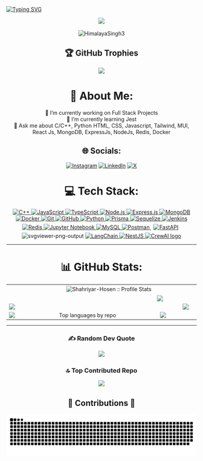 <div align="center">

<div align="left">

  [![Typing SVG](https://readme-typing-svg.demolab.com?font=arial&weight=900&size=30&pause=1000&background=FF020200&width=800&height=100&lines=%F0%9F%91%A8%E2%80%8D%F0%9F%92%BB+Himalaya+Singh;%F0%9F%A7%A0+Full+Stack+Developer+%7C+BCA+Student+%7C+21+y%2Fo+%7C+India;%F0%9F%92%BB+MERN+Stack+%7C+TypeScript+%7C+Redis+%7C+Docker+%7C+Python)](https://git.io/typing-svg)
  
</div>

<div align="center">
<img src="https://github.com/Anmol-Baranwal/Cool-GIFs-For-GitHub/assets/74038190/3b4607a1-1cc6-41f1-926f-892ae880e7a5" width="500">
</div>


<p align="center"> <img src="https://komarev.com/ghpvc/?username=HimalayaSingh3&label=Profile%20views&color=0e75b6&style=flat" alt="HimalayaSingh3" /> </p>

## 🏆 GitHub Trophies
![](https://github-profile-trophy.vercel.app/?username=HimalayaSingh3&theme=radical&no-frame=false&no-bg=true&margin-w=4)
  

# 💫 About Me:
🔭 I’m currently working on Full Stack Projects<br>🌱 I’m currently learning Jest<br>💬 Ask me about C/C++, Python HTML, CSS, Javascript, Tailwind, MUI, React Js, MongoDB, ExpressJs, NodeJs, Redis, Docker


## 🌐 Socials:
[![Instagram](https://img.shields.io/badge/Instagram-%23E4405F.svg?logo=Instagram&logoColor=white)](https://instagram.com/himalaya___singh) [![LinkedIn](https://img.shields.io/badge/LinkedIn-%230077B5.svg?logo=linkedin&logoColor=white)](https://linkedin.com/in/linkedin.com/in/himalaya-singh-ba44722a4) [![X](https://img.shields.io/badge/X-black.svg?logo=X&logoColor=white)](https://x.com/Himalaya_Singh) 



# 💻 Tech Stack:

<div align="center">

<a href="https://isocpp.org/" target="_blank">
  <img src="https://skillicons.dev/icons?i=cpp" width="48" alt="C++"/>
</a>

  <a href="https://developer.mozilla.org/en-US/docs/Web/JavaScript" target="_blank">
    <img src="https://skillicons.dev/icons?i=js" width="48" alt="JavaScript"/>
  </a>
 
   <a href="https://www.typescriptlang.org/" target="_blank">
    <img src="https://skillicons.dev/icons?i=ts" width="48" alt="TypeScript"/>
  </a>

 
  <a href="https://nodejs.org" target="_blank">
    <img src="https://skillicons.dev/icons?i=nodejs" width="48" alt="Node.js"/>
  </a>
  <a href="https://expressjs.com/" target="_blank">
    <img src="https://skillicons.dev/icons?i=express" width="48" alt="Express.js"/>
  </a>
  <a href="https://www.mongodb.com/" target="_blank">
    <img src="https://skillicons.dev/icons?i=mongodb" width="48" alt="MongoDB"/>
  </a>
 
  <a href="https://www.docker.com/" target="_blank">
    <img src="https://skillicons.dev/icons?i=docker" width="48" alt="Docker"/>
  </a>
  <a href="https://git-scm.com/" target="_blank">
    <img src="https://skillicons.dev/icons?i=git" width="48" alt="Git"/>
  </a>
  <a href="https://github.com/" target="_blank">
    <img src="https://skillicons.dev/icons?i=github" width="48" alt="GitHub"/>
  </a>
  <a href="https://www.python.org/" target="_blank">
    <img src="https://skillicons.dev/icons?i=python" width="48" alt="Python"/>
  </a>
  <a href="https://www.prisma.io/" target="_blank">
    <img src="https://skillicons.dev/icons?i=prisma" width="48" alt="Prisma"/>
  </a>

<!-- Sequelize -->
<a href="https://sequelize.org/" target="_blank">
  <img src="https://skillicons.dev/icons?i=sequelize" width="48" alt="Sequelize" />
</a>


<!-- Jenkins -->
<a href="https://www.jenkins.io/" target="_blank">
  <img src="https://skillicons.dev/icons?i=jenkins" width="48" alt="Jenkins" />
</a>

<a href="https://redis.io/" target="_blank">
    <img src="https://skillicons.dev/icons?i=redis" width="48" alt="Redis"/>
  </a>

  <a href="https://jupyter.org/" target="_blank">
  <img src="https://upload.wikimedia.org/wikipedia/commons/3/38/Jupyter_logo.svg" width="48" alt="Jupyter Notebook"/>
</a>

  <!-- MySQL -->
  <a href="https://www.mysql.com/" target="_blank">
    <img src="https://cdn.jsdelivr.net/gh/simple-icons/simple-icons/icons/mysql.svg" width="48" alt="MySQL"/>
  </a>
  <a href="https://www.postman.com/" target="_blank">
    <img src="https://cdn.jsdelivr.net/gh/simple-icons/simple-icons/icons/postman.svg" width="48" alt="Postman"/>
  </a>
  <a href="https://fastapi.tiangolo.com/" target="_blank"
   style="display: inline-block; padding: 6px; background: white; border-radius: 8px;">
  <img src="https://www.svgrepo.com/show/330413/fastapi.svg" width="48" alt="FastAPI" />
</a>
<img width="50" height="60" alt="svgviewer-png-output" src="https://neon.com/favicon/favicon.png" />

  <a href="https://www.langchain.com/" target="_blank">
  <img src="https://raw.githubusercontent.com/langchain-ai/langchain/master/docs/static/img/favicon.ico" width="48" alt="LangChain" />
</a>
<a href="https://nestjs.com/" target="_blank">
  <img src="https://skillicons.dev/icons?i=nestjs" width="48" alt="NestJS"/>
</a>

<a href="https://crewai.com/" target="_blank">
  <img width="72" src="https://freeappsai.com/wp-content/uploads/2024/12/CrewAI.png"  alt="CrewAI logo"/>
</a>



</div>

---


<div align="center">
  
# 📊 GitHub Stats:
<div align="center">
  <table align="center" width="100%">
    <tr>
      <td colspan="1" align="center">
        <img
          width="400px"
          alt="Shahriyar-Hosen :: Profile Stats"
          src="https://github-readme-stats.vercel.app/api?username=HimalayaSingh3&theme=blue-green&amp;show_icons=true&amp;count_private=true&amp;hide_border=true"
        />
      </td>
      <td colspan="1" align="center">
      <img
          align="center"
          width="400px"
          src="http://github-profile-summary-cards.vercel.app/api/cards/profile-details?username=HimalayaSingh3&theme=blue_green"
          alt="Profile details" 
        />
      </td>
    </tr>
    <tr>
      <td colspan="2" align="center">
       <img
          align="center"
          width="70%"
          src="https://github-readme-streak-stats.herokuapp.com?user=HimalayaSingh3&theme=blue-green&hide_border=true"
        />
      </td>
    </tr>
    <tr>
     <td colspan="2">
       <div style="display: flex; justify-content: center; align-items: start;" justify="center" align="center">
          <img
            width="460px"
            src="http://github-profile-summary-cards.vercel.app/api/cards/productive-time?username=HimalayaSingh3&theme=blue_green&utcOffset=8"
          />
         <img
            width="340px"
            alt="Shahriyar-Hosen :: Top Langs"
            src="https://github-readme-stats.vercel.app/api/top-langs/?username=HimalayaSingh3&langs_count=20&theme=blue-green&layout=compact&hide=html"
         />
        </div>
      </td>
    </tr>
    <tr>
      <td colspan="2">
        <div style="display: flex; justify-content: center;" align="center">
          <img src="http://github-profile-summary-cards.vercel.app/api/cards/repos-per-language?username=HimalayaSingh3&theme=blue_green" alt="Top languages by repo" width="400" />
          <img src="http://github-profile-summary-cards.vercel.app/api/cards/most-commit-language?username=HimalayaSingh3&theme=blue_green" alt="Top languages by commit" width="400" />
        </div>
      </td>
    </tr>
</table>
</div>


---


### ✍️ Random Dev Quote
![](https://quotes-github-readme.vercel.app/api?type=horizontal&theme=radical)

### 🔝 Top Contributed Repo
![](https://github-contributor-stats.vercel.app/api?username=HimalayaSingh3&limit=5&theme=dark&combine_all_yearly_contributions=true)


  <h2>🐍 Contributions 🐍</h2>
  <img alt="snake eating my contributions" src="https://raw.githubusercontent.com/salesp07/salesp07/output/github-contribution-grid-snake.svg" />
</div>

</div>

</div>
